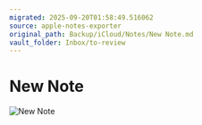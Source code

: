 ```yaml
---
migrated: 2025-09-20T01:58:49.516062
source: apple-notes-exporter
original_path: Backup/iCloud/Notes/New Note.md
vault_folder: Inbox/to-review
---
```

# New Note

![New Note](images/New%20Note.png)


